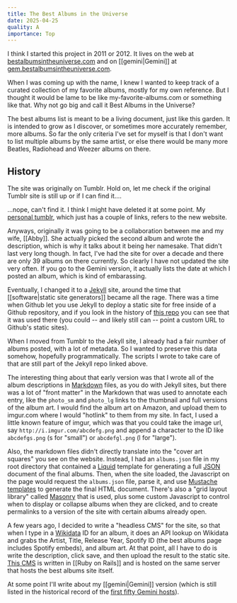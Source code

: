 ```yaml
---
title: The Best Albums in the Universe
date: 2025-04-25
quality: A
importance: Top
---
```


I think I started this project in 2011 or 2012. It lives on the web at [bestalbumsintheuniverse.com](https://bestalbumsintheuniverse.com) and on [[gemini|Gemini]] at [gem.bestalbumsintheuniverse.com](gemini://gem.bestalbumsintheuniverse.com).

When I was coming up with the name, I knew I wanted to keep track of a curated collection of my favorite albums, mostly for my own reference. But I thought it would be lame to be like my-favorite-albums.com or something like that. Why not go big and call it Best Albums in the Universe?

The best albums list is meant to be a living document, just like this garden. It is intended to grow as I discover, or sometimes more accurately remember, more albums. So far the only criteria I've set for myself is that I don't want to list multiple albums by the same artist, or else there would be many more Beatles, Radiohead and Weezer albums on there.

## History

The site was originally on Tumblr. Hold on, let me check if the original Tumblr site is still up or if I can find it....

...nope, can't find it. I think I might have deleted it at some point. My [personal tumblr](https://travisbriggs.tumblr.com/), which just has a couple of links, refers to the new website.

Anyways, originally it was going to be a collaboration between me and my wife, [[Abby]]. She actually picked the second album and wrote the description, which is why it talks about it being her namesake. That didn't last very long though. In fact, I've had the site for over a decade and there are only 39 albums on there currently. So clearly I have not updated the site very often. If you go to the Gemini version, it actually lists the date at which I posted an album, which is kind of embarassing.

Eventually, I changed it to a [Jekyll](https://jekyllrb.com/) site, around the time that [[software|static site generators]] became all the rage. There was a time when Github let you use Jekyll to deploy a static site for free inside of a Github repository, and if you look in the history of [this repo](https://github.com/audiodude/best-albums) you can see that it was used there (you could -- and likely still can -- point a custom URL to Github's static sites).

When I moved from Tumblr to the Jekyll site, I already had a fair number of albums posted, with a lot of metadata. So I wanted to preserve this data somehow, hopefully programmatically. The scripts I wrote to take care of that are still part of the Jekyll repo linked above.

The interesting thing about that early version was that I wrote all of the album descriptions in [Markdown](https://daringfireball.net/projects/markdown/) files, as you do with Jekyll sites, but there was a lot of "front matter" in the Markdown that was used to annotate each entry, like the `photo_sm` and `photo_lg` links to the thumbnail and full versions of the album art. I would find the album art on Amazon, and upload them to imgur.com where I would "hotlink" to them from my site. In fact, I used a little known feature of imgur, which was that you could take the image url, say `http://i.imgur.com/abcdefg.png` and append a character to the ID like `abcdefgs.png` (s for "small") or `abcdefgl.png` (l for "large").

Also, the markdown files didn't directly translate into the "cover art squares" you see on the website. Instead, I had an `albums.json` file in my root directory that contained a [Liquid](https://shopify.github.io/liquid/) template for generating a full [JSON](https://www.json.org/json-en.html) document of the final albums. Then, when the site loaded, the Javascript on the page would request the `albums.json` file, parse it, and use [Mustache templates](https://mustache.github.io/) to generate the final HTML document. There's also a "grid layout library" called [Masonry](https://masonry.desandro.com/) that is used, plus some custom Javascript to control when to display or collapse albums when they are clicked, and to create permalinks to a version of the site with certain albums already open.

A few years ago, I decided to write a "headless CMS" for the site, so that when I type in a [Wikidata](https://wikidata.org) ID for an album, it does an API lookup on Wikidata and grabs the Artist, Title, Release Year, Spotify ID (the best albums page includes Spotify embeds), and album art. At that point, all I have to do is write the description, click save, and then upload the result to the static site. [This CMS](https://github.com/audiodude/best-albums-headless) is written in [[Ruby on Rails]] and is hosted on the same server that hosts the best albums site itself.

At some point I'll write about my [[gemini|Gemini]] version (which is still listed in the historical record of the [first fifty Gemini hosts](https://geminiprotocol.net/history/servers.gmi)).